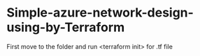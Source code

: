 # Simple-azure-network-design-using-by-Terraform
First move to the folder and run &lt;terraform init> for .tf file
